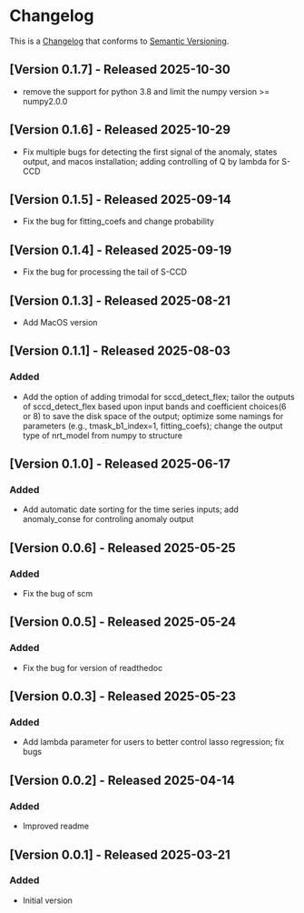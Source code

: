 # Changelog

This is a [Changelog](https://keepachangelog.com/en/1.0.0/) 
that conforms to [Semantic Versioning](https://semver.org/spec/v2.0.0.html).

## [Version 0.1.7] - Released 2025-10-30
* remove the support for python 3.8 and limit the numpy version >= numpy2.0.0

## [Version 0.1.6] - Released 2025-10-29
* Fix multiple bugs for detecting the first signal of the anomaly, states output, and macos installation; adding controlling of Q by lambda for S-CCD

## [Version 0.1.5] - Released 2025-09-14
* Fix the bug for fitting_coefs and change probability

## [Version 0.1.4] - Released 2025-09-19
* Fix the bug for processing the tail of S-CCD

## [Version 0.1.3] - Released 2025-08-21
* Add MacOS version

## [Version 0.1.1] - Released 2025-08-03

### Added
* Add the option of adding trimodal for sccd_detect_flex; tailor the outputs of sccd_detect_flex based upon input bands and coefficient choices(6 or 8) to save the disk space of the output; optimize some namings for parameters (e.g., tmask_b1_index=1, fitting_coefs); change the output type of nrt_model from numpy to structure


## [Version 0.1.0] - Released 2025-06-17

### Added
* Add automatic date sorting for the time series inputs; add anomaly_conse for controling anomaly output


## [Version 0.0.6] - Released 2025-05-25

### Added
* Fix the bug of scm

## [Version 0.0.5] - Released 2025-05-24

### Added
* Fix the bug for version of readthedoc


## [Version 0.0.3] - Released 2025-05-23

### Added
* Add lambda parameter for users to better control lasso regression; fix bugs


## [Version 0.0.2] - Released 2025-04-14

### Added
* Improved readme

## [Version 0.0.1] - Released 2025-03-21

### Added
* Initial version
